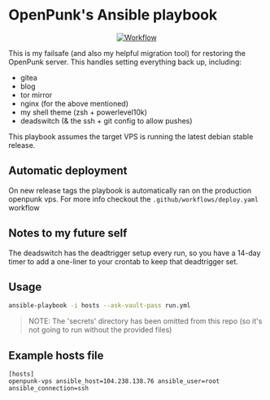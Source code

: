 # OpenPunk's Ansible playbook
<p align="center">
    <a href="https://github.com/CPunch/openpunk-ansible/actions/workflows/deploy.yaml"><img src="https://github.com/CPunch/openpunk-ansible/actions/workflows/deploy.yaml/badge.svg?branch=main" alt="Workflow"></a>
</p>

This is my failsafe (and also my helpful migration tool) for restoring the OpenPunk server. This handles setting everything back up, including:

- gitea
- blog
- tor mirror
- nginx (for the above mentioned)
- my shell theme (zsh + powerlevel10k)
- deadswitch (& the ssh + git config to allow pushes)

This playbook assumes the target VPS is running the latest debian stable release.

## Automatic deployment
On new release tags the playbook is automatically ran on the production openpunk vps. For more info checkout the `.github/workflows/deploy.yaml` workflow

## Notes to my future self
The deadswitch has the deadtrigger setup every run, so you have a 14-day timer to add a one-liner to your crontab to keep that deadtrigger set.

## Usage
```sh
ansible-playbook -i hosts --ask-vault-pass run.yml
```
> NOTE: The 'secrets' directory has been omitted from this repo (so it's not going to run without the provided files)

## Example hosts file
```
[hosts]
openpunk-vps ansible_host=104.238.138.76 ansible_user=root ansible_connection=ssh
```